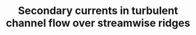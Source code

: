 ---
status: live
entry_no: 18
year: 2023
type:  image 
early_career:   true
image_src: https://live.staticflickr.com/65535/53183171641_17d5807c53_c_d.jpg
video_src: 
title: Secondary currents in turbulent channel flow over streamwise ridges
name: Dr Oleksandr Zhdanov
institution: University of Glasgow, James Watt School of Engineering
description: The image shows two pairs of time-averaged secondary current vortices formed over streamwise-aligned triangular ridges placed on a smooth wall. These results were obtained from direct numerical simulations of turbulent channel flow performed on the UK National Supercomputing Service ARCHER2. The secondary currents are visualised with isosurfaces of swirl strength coloured by streamwise vorticity. Although the ridge height is only 8% of the channel half-height, the spacing between ridges is of the order of the channel half-height resulting in pronounced secondary currents that occupy a significant part of the channel. Due to their large extent, they affect the entire flow invalidating Townsend’s hypothesis for the outer-layer similarity of rough-wall turbulence. Understanding the role of secondary currents in momentum and energy transfer will lead to more accurate models for drag prediction and facilitate development of a framework for the identification, prediction, and control of secondary currents in engineering and environmental applications.
---